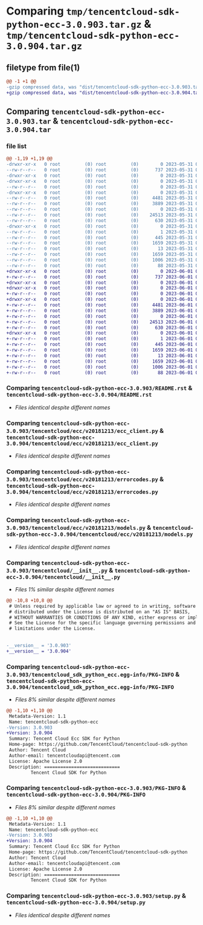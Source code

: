 # Comparing `tmp/tencentcloud-sdk-python-ecc-3.0.903.tar.gz` & `tmp/tencentcloud-sdk-python-ecc-3.0.904.tar.gz`

## filetype from file(1)

```diff
@@ -1 +1 @@
-gzip compressed data, was "dist/tencentcloud-sdk-python-ecc-3.0.903.tar", last modified: Wed May 31 02:10:42 2023, max compression
+gzip compressed data, was "dist/tencentcloud-sdk-python-ecc-3.0.904.tar", last modified: Thu Jun  1 02:33:50 2023, max compression
```

## Comparing `tencentcloud-sdk-python-ecc-3.0.903.tar` & `tencentcloud-sdk-python-ecc-3.0.904.tar`

### file list

```diff
@@ -1,19 +1,19 @@
-drwxr-xr-x   0 root         (0) root         (0)        0 2023-05-31 02:10:42.000000 tencentcloud-sdk-python-ecc-3.0.903/
--rw-r--r--   0 root         (0) root         (0)      737 2023-05-31 02:10:42.000000 tencentcloud-sdk-python-ecc-3.0.903/README.rst
-drwxr-xr-x   0 root         (0) root         (0)        0 2023-05-31 02:10:42.000000 tencentcloud-sdk-python-ecc-3.0.903/tencentcloud/
-drwxr-xr-x   0 root         (0) root         (0)        0 2023-05-31 02:10:42.000000 tencentcloud-sdk-python-ecc-3.0.903/tencentcloud/ecc/
--rw-r--r--   0 root         (0) root         (0)        0 2023-05-31 02:10:42.000000 tencentcloud-sdk-python-ecc-3.0.903/tencentcloud/ecc/__init__.py
-drwxr-xr-x   0 root         (0) root         (0)        0 2023-05-31 02:10:42.000000 tencentcloud-sdk-python-ecc-3.0.903/tencentcloud/ecc/v20181213/
--rw-r--r--   0 root         (0) root         (0)     4481 2023-05-31 02:10:42.000000 tencentcloud-sdk-python-ecc-3.0.903/tencentcloud/ecc/v20181213/ecc_client.py
--rw-r--r--   0 root         (0) root         (0)     3889 2023-05-31 02:10:42.000000 tencentcloud-sdk-python-ecc-3.0.903/tencentcloud/ecc/v20181213/errorcodes.py
--rw-r--r--   0 root         (0) root         (0)        0 2023-05-31 02:10:42.000000 tencentcloud-sdk-python-ecc-3.0.903/tencentcloud/ecc/v20181213/__init__.py
--rw-r--r--   0 root         (0) root         (0)    24513 2023-05-31 02:10:42.000000 tencentcloud-sdk-python-ecc-3.0.903/tencentcloud/ecc/v20181213/models.py
--rw-r--r--   0 root         (0) root         (0)      630 2023-05-31 02:10:42.000000 tencentcloud-sdk-python-ecc-3.0.903/tencentcloud/__init__.py
-drwxr-xr-x   0 root         (0) root         (0)        0 2023-05-31 02:10:42.000000 tencentcloud-sdk-python-ecc-3.0.903/tencentcloud_sdk_python_ecc.egg-info/
--rw-r--r--   0 root         (0) root         (0)        1 2023-05-31 02:10:42.000000 tencentcloud-sdk-python-ecc-3.0.903/tencentcloud_sdk_python_ecc.egg-info/dependency_links.txt
--rw-r--r--   0 root         (0) root         (0)      445 2023-05-31 02:10:42.000000 tencentcloud-sdk-python-ecc-3.0.903/tencentcloud_sdk_python_ecc.egg-info/SOURCES.txt
--rw-r--r--   0 root         (0) root         (0)     1659 2023-05-31 02:10:42.000000 tencentcloud-sdk-python-ecc-3.0.903/tencentcloud_sdk_python_ecc.egg-info/PKG-INFO
--rw-r--r--   0 root         (0) root         (0)       13 2023-05-31 02:10:42.000000 tencentcloud-sdk-python-ecc-3.0.903/tencentcloud_sdk_python_ecc.egg-info/top_level.txt
--rw-r--r--   0 root         (0) root         (0)     1659 2023-05-31 02:10:42.000000 tencentcloud-sdk-python-ecc-3.0.903/PKG-INFO
--rw-r--r--   0 root         (0) root         (0)     1006 2023-05-31 02:10:42.000000 tencentcloud-sdk-python-ecc-3.0.903/setup.py
--rw-r--r--   0 root         (0) root         (0)       88 2023-05-31 02:10:42.000000 tencentcloud-sdk-python-ecc-3.0.903/setup.cfg
+drwxr-xr-x   0 root         (0) root         (0)        0 2023-06-01 02:33:50.000000 tencentcloud-sdk-python-ecc-3.0.904/
+-rw-r--r--   0 root         (0) root         (0)      737 2023-06-01 02:33:50.000000 tencentcloud-sdk-python-ecc-3.0.904/README.rst
+drwxr-xr-x   0 root         (0) root         (0)        0 2023-06-01 02:33:50.000000 tencentcloud-sdk-python-ecc-3.0.904/tencentcloud/
+drwxr-xr-x   0 root         (0) root         (0)        0 2023-06-01 02:33:50.000000 tencentcloud-sdk-python-ecc-3.0.904/tencentcloud/ecc/
+-rw-r--r--   0 root         (0) root         (0)        0 2023-06-01 02:33:50.000000 tencentcloud-sdk-python-ecc-3.0.904/tencentcloud/ecc/__init__.py
+drwxr-xr-x   0 root         (0) root         (0)        0 2023-06-01 02:33:50.000000 tencentcloud-sdk-python-ecc-3.0.904/tencentcloud/ecc/v20181213/
+-rw-r--r--   0 root         (0) root         (0)     4481 2023-06-01 02:33:50.000000 tencentcloud-sdk-python-ecc-3.0.904/tencentcloud/ecc/v20181213/ecc_client.py
+-rw-r--r--   0 root         (0) root         (0)     3889 2023-06-01 02:33:50.000000 tencentcloud-sdk-python-ecc-3.0.904/tencentcloud/ecc/v20181213/errorcodes.py
+-rw-r--r--   0 root         (0) root         (0)        0 2023-06-01 02:33:50.000000 tencentcloud-sdk-python-ecc-3.0.904/tencentcloud/ecc/v20181213/__init__.py
+-rw-r--r--   0 root         (0) root         (0)    24513 2023-06-01 02:33:50.000000 tencentcloud-sdk-python-ecc-3.0.904/tencentcloud/ecc/v20181213/models.py
+-rw-r--r--   0 root         (0) root         (0)      630 2023-06-01 02:33:50.000000 tencentcloud-sdk-python-ecc-3.0.904/tencentcloud/__init__.py
+drwxr-xr-x   0 root         (0) root         (0)        0 2023-06-01 02:33:50.000000 tencentcloud-sdk-python-ecc-3.0.904/tencentcloud_sdk_python_ecc.egg-info/
+-rw-r--r--   0 root         (0) root         (0)        1 2023-06-01 02:33:50.000000 tencentcloud-sdk-python-ecc-3.0.904/tencentcloud_sdk_python_ecc.egg-info/dependency_links.txt
+-rw-r--r--   0 root         (0) root         (0)      445 2023-06-01 02:33:50.000000 tencentcloud-sdk-python-ecc-3.0.904/tencentcloud_sdk_python_ecc.egg-info/SOURCES.txt
+-rw-r--r--   0 root         (0) root         (0)     1659 2023-06-01 02:33:50.000000 tencentcloud-sdk-python-ecc-3.0.904/tencentcloud_sdk_python_ecc.egg-info/PKG-INFO
+-rw-r--r--   0 root         (0) root         (0)       13 2023-06-01 02:33:50.000000 tencentcloud-sdk-python-ecc-3.0.904/tencentcloud_sdk_python_ecc.egg-info/top_level.txt
+-rw-r--r--   0 root         (0) root         (0)     1659 2023-06-01 02:33:50.000000 tencentcloud-sdk-python-ecc-3.0.904/PKG-INFO
+-rw-r--r--   0 root         (0) root         (0)     1006 2023-06-01 02:33:50.000000 tencentcloud-sdk-python-ecc-3.0.904/setup.py
+-rw-r--r--   0 root         (0) root         (0)       88 2023-06-01 02:33:50.000000 tencentcloud-sdk-python-ecc-3.0.904/setup.cfg
```

### Comparing `tencentcloud-sdk-python-ecc-3.0.903/README.rst` & `tencentcloud-sdk-python-ecc-3.0.904/README.rst`

 * *Files identical despite different names*

### Comparing `tencentcloud-sdk-python-ecc-3.0.903/tencentcloud/ecc/v20181213/ecc_client.py` & `tencentcloud-sdk-python-ecc-3.0.904/tencentcloud/ecc/v20181213/ecc_client.py`

 * *Files identical despite different names*

### Comparing `tencentcloud-sdk-python-ecc-3.0.903/tencentcloud/ecc/v20181213/errorcodes.py` & `tencentcloud-sdk-python-ecc-3.0.904/tencentcloud/ecc/v20181213/errorcodes.py`

 * *Files identical despite different names*

### Comparing `tencentcloud-sdk-python-ecc-3.0.903/tencentcloud/ecc/v20181213/models.py` & `tencentcloud-sdk-python-ecc-3.0.904/tencentcloud/ecc/v20181213/models.py`

 * *Files identical despite different names*

### Comparing `tencentcloud-sdk-python-ecc-3.0.903/tencentcloud/__init__.py` & `tencentcloud-sdk-python-ecc-3.0.904/tencentcloud/__init__.py`

 * *Files 1% similar despite different names*

```diff
@@ -10,8 +10,8 @@
 # Unless required by applicable law or agreed to in writing, software
 # distributed under the License is distributed on an "AS IS" BASIS,
 # WITHOUT WARRANTIES OR CONDITIONS OF ANY KIND, either express or implied.
 # See the License for the specific language governing permissions and
 # limitations under the License.
 
 
-__version__ = '3.0.903'
+__version__ = '3.0.904'
```

### Comparing `tencentcloud-sdk-python-ecc-3.0.903/tencentcloud_sdk_python_ecc.egg-info/PKG-INFO` & `tencentcloud-sdk-python-ecc-3.0.904/tencentcloud_sdk_python_ecc.egg-info/PKG-INFO`

 * *Files 8% similar despite different names*

```diff
@@ -1,10 +1,10 @@
 Metadata-Version: 1.1
 Name: tencentcloud-sdk-python-ecc
-Version: 3.0.903
+Version: 3.0.904
 Summary: Tencent Cloud Ecc SDK for Python
 Home-page: https://github.com/TencentCloud/tencentcloud-sdk-python
 Author: Tencent Cloud
 Author-email: tencentcloudapi@tencent.com
 License: Apache License 2.0
 Description: ============================
         Tencent Cloud SDK for Python
```

### Comparing `tencentcloud-sdk-python-ecc-3.0.903/PKG-INFO` & `tencentcloud-sdk-python-ecc-3.0.904/PKG-INFO`

 * *Files 8% similar despite different names*

```diff
@@ -1,10 +1,10 @@
 Metadata-Version: 1.1
 Name: tencentcloud-sdk-python-ecc
-Version: 3.0.903
+Version: 3.0.904
 Summary: Tencent Cloud Ecc SDK for Python
 Home-page: https://github.com/TencentCloud/tencentcloud-sdk-python
 Author: Tencent Cloud
 Author-email: tencentcloudapi@tencent.com
 License: Apache License 2.0
 Description: ============================
         Tencent Cloud SDK for Python
```

### Comparing `tencentcloud-sdk-python-ecc-3.0.903/setup.py` & `tencentcloud-sdk-python-ecc-3.0.904/setup.py`

 * *Files identical despite different names*

